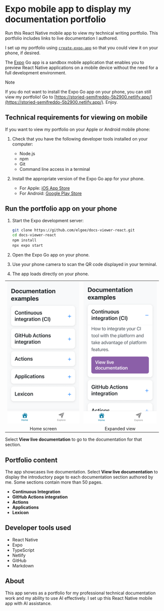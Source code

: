 # Expo mobile app to display my documentation portfolio

Run this React Native mobile app to view my technical writing portfolio. This portfolio includes links to live documentation I authored.

I set up my portfolio using [`create-expo-app`](https://www.npmjs.com/package/create-expo-app) so that you could view it on your phone, if desired.

The [Expo](https://expo.dev) Go app is a sandbox mobile application that enables you to preview React Native applications on a mobile device without the need for a full development environment.

> [!NOTE]
> If you do not want to install the Expo Go app on your phone, you can still view my portfolio!
> Go to [https://storied-semifreddo-5b2900.netlify.app/](https://storied-semifreddo-5b2900.netlify.app/). Enjoy.

## Technical requirements for viewing on mobile

If you want to view my portfolio on your Apple or Android mobile phone:

1. Check that you have the following developer tools installed on your computer:

   - Node.js
   - npm
   - Git
   - Command line access in a terminal

2. Install the appropriate version of the Expo Go app for your phone.

   - For Apple: [iOS App Store](https://apps.apple.com/app/expo-go/id982107779)
   - For Android: [Google Play Store](https://play.google.com/store/apps/details?id=host.exp.exponent)

## Run the portfolio app on your phone

1. Start the Expo development server:
   ```bash
   git clone https://github.com/elgee/docs-viewer-react.git
   cd docs-viewer-react
   npm install
   npx expo start
   ```

2. Open the Expo Go app on your phone.

3. Use your phone camera to scan the QR code displayed in your terminal.

4. The app loads directly on your phone.

<table>
  <tr>
    <td><img src="assets/images/image0.png" width="280"></td>
    <td><img src="assets/images/image1.png" width="280"></td>
  </tr>
  <tr>
    <td align="center">Home screen</td>
    <td align="center">Expanded view</td>
  </tr>
</table>

Select **View live documentation** to go to the documentation for that section.

## Portfolio content

The app showcases live documentation.
Select **View live documentation** to display the introductory page to each documentation section authored by me.
Some sections contain more than 50 pages.

- **Continuous Integration**
- **GitHub Actions integration**
- **Actions**
- **Applications**
- **Lexicon**

## Developer tools used

- React Native
- Expo
- TypeScript
- Netlify
- GitHub
- Markdown

## About

This app serves as a portfolio for my professional technical documentation work and my ability to use AI effectively. I set up this React Native mobile app with AI assistance.
